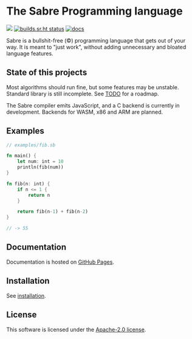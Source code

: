 # The Sabre Programming language

[![](https://img.shields.io/crates/v/sabre-lang.svg)](https://crates.io/crates/sabre-lang)
[![builds.sr.ht status](https://builds.sr.ht/~garritfra/sabre/commits/ci.yml.svg)](https://builds.sr.ht/~garritfra/sabre/commits/ci.yml?)
[![docs](https://img.shields.io/badge/docs-mdBook-blue.svg)](https://garritfra.github.io/sabre/latest)

Sabre is a bullshit-free (©) programming language that gets out of your way.
It is meant to "just work", without adding unnecessary and bloated language features.

## State of this projects

Most algorithms should run fine, but some features may be unstable. Standard library is still incomplete. See [TODO](./TODO) for a roadmap.

The Sabre compiler emits JavaScript, and a C backend is currently in development. Backends for WASM, x86 and ARM are planned.

## Examples

```rs
// examples/fib.sb

fn main() {
    let num: int = 10
    println(fib(num))
}

fn fib(n: int) {
    if n <= 1 {
        return n
    }

    return fib(n-1) + fib(n-2)
}

// -> 55
```

## Documentation

Documentation is hosted on [GitHub Pages](https://garritfra.github.io/sabre).

## Installation

See [installation](https://garritfra.github.io/sabre/latest/introduction/installation.html).

## License

This software is licensed under the [Apache-2.0 license](./LICENSE).
